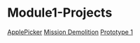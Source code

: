 # Module1-Projects
[ApplePicker](https://2022-01-iti415.github.io/mod1b-Projects-dliu/ApplePicker/index.html)
[Mission Demolition](https://2022-01-iti415.github.io/mod1b-Projects-dliu/MissionDemolition/index.html) 
[Prototype 1](https://2022-01-iti415.github.io/mod1b-Projects-dliu/Web/Prototype1/index.html)
